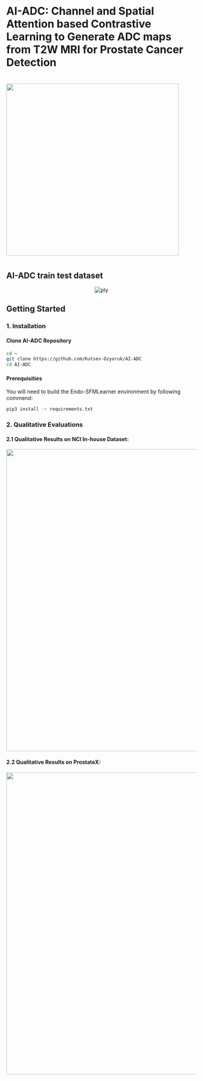 # AI-ADC: Channel and Spatial Attention based Contrastive Learning to Generate ADC maps from T2W MRI for Prostate Cancer Detection
# <p align="center">
# <img align="center"  src='imgs/EndoSLAM_Logo.jpeg' width=456/> 
# </p>

## AI-ADC train test dataset

<p align="center">
  <img src="imgs/ply2.gif" alt="ply" />
</p>

## Getting Started

### 1. Installation

#### Clone AI-ADC Repository

```bash
cd ~
git clone https://github.com/Kutsev-Ozyoruk/AI-ADC
cd AI-ADC
```

#### Prerequisities

You will need to build the Endo-SFMLearner environment by following commend:

```bash
pip3 install -r requirements.txt
```

### 2. Qualitative Evaluations

#### 2.1 Qualitative Results on NCI In-house Dataset:

<p align="center">
<img src='imgs/nci_qual.png' width=800/> 
</p>

#### 2.2 Qualitative Results on ProstateX:

<p align="center">
<img src='imgs/prostateX_qual.png' width=800/> 
</p>
